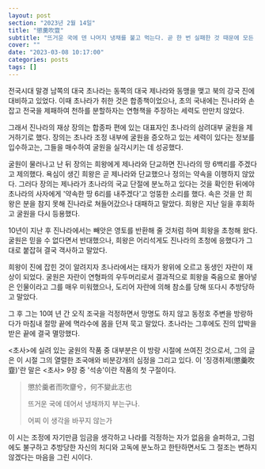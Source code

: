 ```yaml
---
layout: post
section: "2023년 2월 14일"
title: "懲羹吹韲"
subtitle: "뜨거운 국에 덴 나머지 냉채를 불고 먹는다. 곧 한 번 실패한 것 때문에 모든 일에 지나치게 조심하는 것을 비유하는 말이다."
cover: ""
date: "2023-03-08 10:17:00"
categories: posts
tags: []
---
```


전국시대 말경 남쪽의 대국 초나라는 동쪽의 대국 제나라와 동맹을 맺고 북의 강국 진에 대비하고 있었다. 이때 초나라가 취한 것은 합종책이었으나, 초의 국내에는 진나라와 손잡고 전국을 제패하여 천하를 분할하자는 연형책을 주장하는 세력도 만만치 않았다.

그래서 진나라의 재상 장의는 합종파 편에 있는 대표자인 초나라의 삼려대부 굴원을 제거하기로 했다. 장의는 초나라 조정 내부에 굴원을 증오하고 있는 세력이 있다는 정보를 입수하고는, 그들을 매수하여 굴원을 실각시키는 데 성공했다.

굴원이 물러나고 난 뒤 장의는 희왕에게 제나라와 단교하면 진나라의 땅 6백리를 주겠다고 제의했다. 욕심이 생긴 희왕은 곧 제나라와 단교했으나 정의는 약속을 이행하지 않았다. 그러다 장의는 제나라가 초나라의 국교 단절에 분노하고 있다는 것을 확인한 뒤에야 초나라의 사자에게 '약속한 땅 6리를 내주겠다'고 엉뚱한 소리를 했다. 속은 것을 안 희왕은 분을 참지 못해 진나라로 쳐들어갔으나 대패하고 말았다. 희왕은 지난 일을 후회하고 굴원을 다시 등용했다.

10년이 지난 후 진나라에서는 빼앗은 영토를 반환해 줄 것처럼 하며 희왕을 초청해 왔다. 굴원은 믿을 수 없다면서 반대했으나, 희왕은 어리석게도 진나라의 초청에 응했다가 그대로 붙잡혀 결국 객사하고 말았다.

희왕이 진에 잡힌 것이 알려지자 초나라에서는 태자가 왕위에 오르고 동생인 자란이 재상이 되었다. 굴원은 자란이 연형파의 우두머리로서 결과적으로 희왕을 죽음으로 몰아넣은 인물이라고 그를 매우 미워했으나, 도리어 자란에 의해 참소를 당해 또다시 추방당하고 말았다.

그 후 그는 10여 년 간 오직 조국을 걱정하면서 망명도 하지 않고 동정호 주변을 방랑하다가 마침내 절망 끝에 멱라수에 몸을 던져 묵고 말았다. 초나라는 그후에도 진의 압박을 받은 끝에 결국 멸망했다.

<초사>에 실려 있는 굴원의 작품 중 대부분은 이 방랑 시절에 쓰여진 것으로서, 그의 글은 이 시절 그의 열렬한 조국애와 비분강개의 심정을 그리고 있다. 이 '징갱취제(懲羹吹韲)'란 말은 <초사> 9장 중 '석송'이란 작품의 첫 구절이다.

> 懲於羹者而吹齏兮，何不變此志也
>
> 뜨거운 국에 데어서 냉채까지 부는구나.
>
> 어찌 이 생각을 바꾸지 않는가

이 시는 조정에 자기만큼 임금을 생각하고 나라를 걱정하는 자가 없음을 슬퍼하고, 그럼에도 불구하고 추방당한 자신의 처디와 고독에 분노하고 한탄하면서도 그 절조는 변하지 않겠다는 마음을 그린 시이다.
